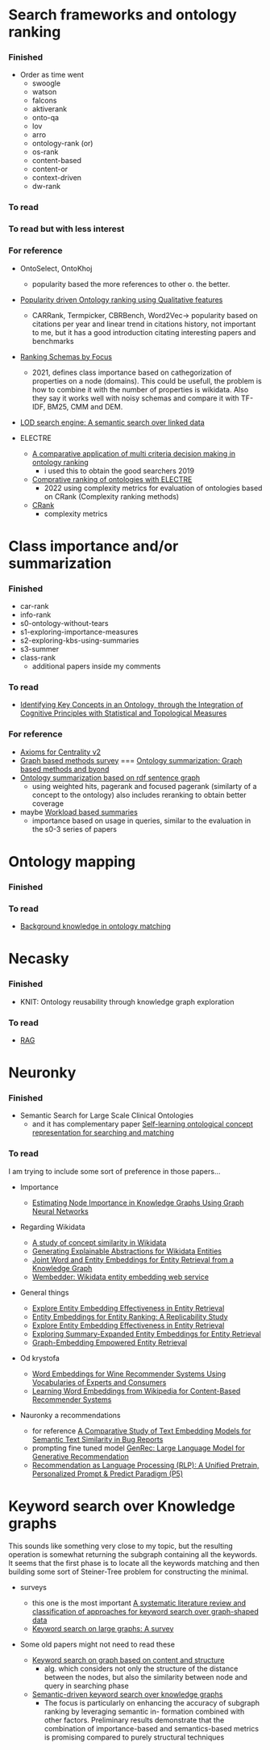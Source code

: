 # Search frameworks and ontology ranking

### Finished
- Order as time went  
  - swoogle 
  - watson 
  - falcons 
  - aktiverank
  - onto-qa
  - lov 
  - arro
  - ontology-rank (or)
  - os-rank
  - content-based
  - content-or
  - context-driven
  - dw-rank

### To read

### To read but with less interest

### For reference

- OntoSelect, OntoKhoj  
  - popularity based the more references to other o. the better.

- [Popularity driven Ontology ranking using Qualitative features](https://orbilu.uni.lu/bitstream/10993/40972/1/2019-07-02_iswc19-ranking-final.pdf) 
  - CARRank, Termpicker, CBRBench, Word2Vec-> popularity based on citations per year and linear trend in citations history, not important to me, but it has a good introduction citating interesting papers and benchmarks

- [Ranking Schemas by Focus](https://www.researchgate.net/publication/353514217_Ranking_Schemas_by_Focus_A_Cognitively-Inspired_Approach) 
  - 2021, defines class importance based on cathegorization of properties on a node (domains). This could be usefull, the problem is how to combine it with the number of properties is wikidata. Also they say it works well with noisy schemas and compare it with TF-IDF, BM25, CMM and DEM.

- [LOD search engine: A semantic search over linked data](https://link.springer.com/article/10.1007/s10844-021-00687-0) 

- ELECTRE
  -  [A comparative application of multi criteria decision making in ontology ranking](https://link.springer.com/chapter/10.1007/978-3-030-20485-3_5) 
     -  i used this to obtain the good searchers 2019
  - [Comprative ranking of ontologies with ELECTRE](https://www.researchgate.net/publication/365607097_Comparative_Ranking_of_Ontologies_with_ELECTRE_Family_of_Multi-criteria_Decision-Making_Algorithms) 
    - 2022 using complexity metrics for evaluation of ontologies based on CRank (Complexity ranking methods)
  - [CRank](https://link.springer.com/chapter/10.1007/978-3-030-00856-7_7)
    - complexity metrics

# Class importance and/or summarization

### Finished

- car-rank
- info-rank
- s0-ontology-without-tears
- s1-exploring-importance-measures
- s2-exploring-kbs-using-summaries
- s3-summer
- class-rank
  - additional papers inside my comments

### To read

- [Identifying Key Concepts in an Ontology, through the Integration of Cognitive Principles with Statistical and Topological Measures](https://link.springer.com/chapter/10.1007/978-3-540-89704-0_17)


### For reference

- [Axioms for Centrality v2](https://vigna.di.unimi.it/ftp/papers/AxiomsForCentrality.pdf)
- [Graph based methods survey](https://ieeexplore.ieee.org/stamp/stamp.jsp?tp=&arnumber=8527452) === [Ontology summarization: Graph based methods and byond](https://www.worldscientific.com/doi/abs/10.1142/S1793351X19300012)
- [Ontology summarization based on rdf sentence graph](https://dl.acm.org/doi/10.1145/1242572.1242668)
  - using weighted hits, pagerank and focused pagerank (similarty of a concept to the ontology) also includes reranking to obtain better coverage
- maybe [Workload based summaries](https://dl.acm.org/doi/pdf/10.1145/3468791.3468815) 
  -  importance based on usage in queries, similar to the evaluation in the s0-3 series of papers

# Ontology mapping

### Finished


### To read

- [Background knowledge in ontology matching](https://www.semantic-web-journal.net/content/background-knowledge-ontology-matching-survey)

# Necasky

### Finished

- KNIT: Ontology reusability through knowledge graph exploration

### To read

- [RAG](https://www.linkedin.com/posts/jbarrasa_advanded-rag-with-knowledge-graphs-ugcPost-7139723682007920640-q9cA)

# Neuronky

### Finished

- Semantic Search for Large Scale Clinical Ontologies
  - and it has complementary paper [Self-learning ontological concept representation for searching and matching](https://www.semanticscholar.org/paper/Self-learning-ontological-concept-representation-Ngo-Koopman/6985beaffc63602f8978e0c58cf7855c089adc9c)
### To read

I am trying to include some sort of preference in those papers...

- Importance 
  - [Estimating Node Importance in Knowledge Graphs Using Graph Neural Networks](https://dl.acm.org/doi/abs/10.1145/3292500.3330855)


- Regarding Wikidata
  - [A study of concept similarity in Wikidata](https://content.iospress.com/articles/semantic-web/sw233520)
  - [Generating Explainable Abstractions for Wikidata Entities](https://wikidataworkshop.github.io/2022/papers/Wikidata_Workshop_2022_paper_8269.pdf)
  - [Joint Word and Entity Embeddings for Entity Retrieval from a Knowledge Graph](https://link.springer.com/chapter/10.1007/978-3-030-45439-5_10)
  - [Wembedder: Wikidata entity embedding web service](https://www.semanticscholar.org/paper/Wembedder%3A-Wikidata-entity-embedding-web-service-Nielsen/d62c1d88d8ecf80e3e1efee1c659e21ea050202d)


- General things
  - [Explore Entity Embedding Effectiveness in Entity Retrieval](https://link.springer.com/chapter/10.1007/978-3-030-32381-3_9)
  - [Entity Embeddings for Entity Ranking: A Replicability Study](https://link.springer.com/chapter/10.1007/978-3-031-28241-6_8)
  - [Explore Entity Embedding Effectiveness in Entity Retrieval](https://link.springer.com/chapter/10.1007/978-3-030-32381-3_9)
  - [Exploring Summary-Expanded Entity Embeddings for Entity Retrieval](https://ceur-ws.org/Vol-2482/paper7.pdf)
  - [Graph-Embedding Empowered Entity Retrieval](https://arxiv.org/abs/2005.02843)

- Od krystofa
  - [Word Embeddings for Wine Recommender Systems Using Vocabularies of Experts and Consumers](https://www.ronpub.com/ojwt/OJWT_2018v5i1n04_Cruz.html) 
  - [Learning Word Embeddings from Wikipedia for Content-Based Recommender Systems](https://link.springer.com/chapter/10.1007/978-3-319-30671-1_60)

- Nauronky a recommendations
  - for reference [A Comparative Study of Text Embedding Models for Semantic Text Similarity in Bug Reports](https://arxiv.org/abs/2308.09193)
  - prompting fine tuned model [GenRec: Large Language Model for Generative Recommendation](https://arxiv.org/abs/2307.00457)
  - [Recommendation as Language Processing (RLP): A Unified Pretrain, Personalized Prompt & Predict Paradigm (P5)](https://arxiv.org/pdf/2203.13366.pdf)


# Keyword search over Knowledge graphs

This sounds like something very close to my topic, but the resulting operation is somewhat returning the subgraph containing all the keywords.
It seems that the first phase is to locate all the keywords matching and then building some sort of Steiner-Tree problem for constructing the minimal. 

- surveys
  - this one is the most important [A systematic literature review and classification of approaches for keyword search over graph-shaped data](https://www.semantic-web-journal.net/content/systematic-literature-review-and-classification-approaches-keyword-search-over-graph-shaped)
  - [Keyword search on large graphs: A survey](https://link.springer.com/article/10.1007/s41019-021-00154-4)

- Some old papers might not need to read these
  - [Keyword search on graph based on content and structure](https://link.springer.com/chapter/10.1007/978-3-319-07782-6_68)
    -  alg. which considers not only the structure of the distance between the nodes, but also the similarity between node and query in searching phase 
  - [Semantic-driven keyword search over knowledge graphs](https://ceur-ws.org/Vol-2798/paper3.pdf)
    - The focus is particularly on enhancing the accuracy of subgraph ranking by leveraging semantic in- formation combined with other factors. Preliminary results demonstrate that the combination of importance-based and semantics-based metrics is promising compared to purely structural techniques